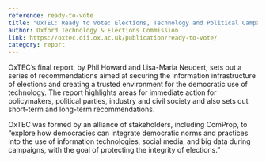 ```yaml
---
reference: ready-to-vote
title: "OxTEC: Ready to Vote: Elections, Technology and Political Campaigning in the United Kingdom"
author: Oxford Technology & Elections Commission
link: https://oxtec.oii.ox.ac.uk/publication/ready-to-vote/
category: report
---
```

OxTEC’s final report, by Phil Howard and Lisa-Maria Neudert, sets out a series of recommendations aimed at securing the information infrastructure of elections and creating a trusted environment for the democratic use of technology. The report highlights areas for immediate action for policymakers, political parties, industry and civil society and also sets out short-term and long-term recommendations.

OxTEC was formed by an alliance of stakeholders, including ComProp, to “explore how democracies can integrate democratic norms and practices into the use of information technologies, social media, and big data during campaigns, with the goal of protecting the integrity of elections.”
